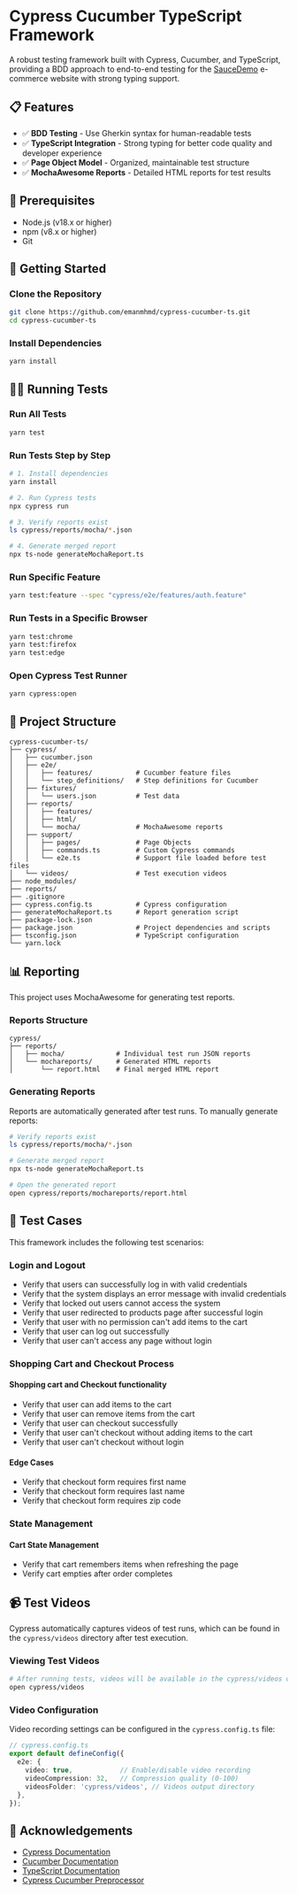 # Cypress Cucumber TypeScript Framework

A robust testing framework built with Cypress, Cucumber, and TypeScript, providing a BDD approach to end-to-end testing for the [SauceDemo](https://www.saucedemo.com) e-commerce website with strong typing support.

## 📋 Features

- ✅ **BDD Testing** - Use Gherkin syntax for human-readable tests
- ✅ **TypeScript Integration** - Strong typing for better code quality and developer experience
- ✅ **Page Object Model** - Organized, maintainable test structure
- ✅ **MochaAwesome Reports** - Detailed HTML reports for test results

## 🔧 Prerequisites

- Node.js (v18.x or higher)
- npm (v8.x or higher)
- Git

## 🚀 Getting Started

### Clone the Repository

```bash
git clone https://github.com/emanmhmd/cypress-cucumber-ts.git
cd cypress-cucumber-ts
```

### Install Dependencies

```bash
yarn install
```

## 🏃‍♂️ Running Tests

### Run All Tests

```bash
yarn test
```

### Run Tests Step by Step

```bash
# 1. Install dependencies
yarn install

# 2. Run Cypress tests
npx cypress run

# 3. Verify reports exist
ls cypress/reports/mocha/*.json

# 4. Generate merged report
npx ts-node generateMochaReport.ts
```

### Run Specific Feature

```bash
yarn test:feature --spec "cypress/e2e/features/auth.feature"
```

### Run Tests in a Specific Browser

```bash
yarn test:chrome
yarn test:firefox
yarn test:edge
```

### Open Cypress Test Runner

```bash
yarn cypress:open
```

## 📁 Project Structure

```
cypress-cucumber-ts/
├── cypress/
│   ├── cucumber.json
│   ├── e2e/
│   │   ├── features/           # Cucumber feature files
│   │   └── step_definitions/   # Step definitions for Cucumber
│   ├── fixtures/
│   │   └── users.json          # Test data
│   ├── reports/
│   │   ├── features/
│   │   ├── html/
│   │   └── mocha/              # MochaAwesome reports 
│   ├── support/
│   │   ├── pages/              # Page Objects
│   │   ├── commands.ts         # Custom Cypress commands
│   │   └── e2e.ts              # Support file loaded before test files
│   └── videos/                 # Test execution videos
├── node_modules/
├── reports/
├── .gitignore
├── cypress.config.ts           # Cypress configuration
├── generateMochaReport.ts      # Report generation script
├── package-lock.json
├── package.json                # Project dependencies and scripts
├── tsconfig.json               # TypeScript configuration
└── yarn.lock
```



## 📊 Reporting

This project uses MochaAwesome for generating test reports.

### Reports Structure


```
cypress/
├── reports/
│   ├── mocha/             # Individual test run JSON reports
│   └── mochareports/      # Generated HTML reports
│       └── report.html    # Final merged HTML report

```

### Generating Reports

Reports are automatically generated after test runs. To manually generate reports:

```bash
# Verify reports exist
ls cypress/reports/mocha/*.json

# Generate merged report
npx ts-node generateMochaReport.ts

# Open the generated report
open cypress/reports/mochareports/report.html
```

## 🧪 Test Cases

This framework includes the following test scenarios:

### Login and Logout
- Verify that users can successfully log in with valid credentials
- Verify that the system displays an error message with invalid credentials
- Verify that locked out users cannot access the system
- Verify that user redirected to products page after successful login
- Verify that user with no permission can't add items to the cart
- Verify that user can log out successfully
- Verify that user can't access any page without login

### Shopping Cart and Checkout Process
#### Shopping cart and Checkout functionality
- Verify that user can add items to the cart
- Verify that user can remove items from the cart
- Verify that user can checkout successfully
- Verify that user can't checkout without adding items to the cart
- Verify that user can't checkout without login

#### Edge Cases
- Verify that checkout form requires first name
- Verify that checkout form requires last name
- Verify that checkout form requires zip code

### State Management
#### Cart State Management
- Verify that cart remembers items when refreshing the page
- Verify cart empties after order completes

## 📹 Test Videos

Cypress automatically captures videos of test runs, which can be found in the `cypress/videos` directory after test execution.

### Viewing Test Videos

```bash
# After running tests, videos will be available in the cypress/videos directory
open cypress/videos
```

### Video Configuration

Video recording settings can be configured in the `cypress.config.ts` file:

```typescript
// cypress.config.ts
export default defineConfig({
  e2e: {
    video: true,            // Enable/disable video recording
    videoCompression: 32,   // Compression quality (0-100)
    videosFolder: 'cypress/videos', // Videos output directory
  },
});
```

## 🙏 Acknowledgements

- [Cypress Documentation](https://docs.cypress.io/)
- [Cucumber Documentation](https://cucumber.io/docs/cucumber/)
- [TypeScript Documentation](https://www.typescriptlang.org/docs/)
- [Cypress Cucumber Preprocessor](https://github.com/badeball/cypress-cucumber-preprocessor)

